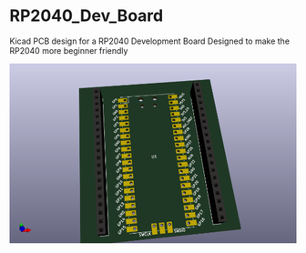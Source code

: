 # RP2040_Dev_Board
Kicad PCB design for a RP2040 Development Board Designed to make the RP2040 more beginner friendly

![img](photos/picoDevR0_firstPreview.png) 

